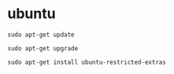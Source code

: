 # ubuntu

`sudo apt-get update`
 
`sudo apt-get upgrade`

`sudo apt-get install ubuntu-restricted-extras` 




